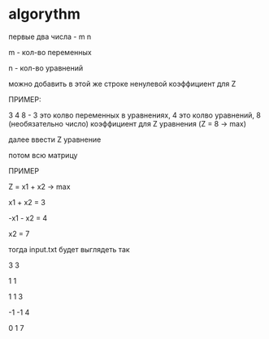 # algorythm
<p>первые два числа - m n </p>
<p>m - кол-во переменных </p>
<p>n - кол-во уравнений </p>

<p>можно добавить в этой же строке ненулевой коэффициент для Z</p>
<p>ПРИМЕР: </p>
<p>3 4 8 - 3 это колво переменных в уравнениях, 4 это колво уравнений, 8 (необязательно число) коэффициент для Z уравнения (Z = 8 -> max)</p>

<p>далее ввести Z уравнение </p>
<p> потом всю матрицу </p>

ПРИМЕР
<p>Z = x1 + x2 -> max </p>
<p>x1 + x2 = 3</p>
<p>-x1 - x2 = 4</p>
<p>x2 = 7</p>

тогда input.txt будет выглядеть так
<p>3 3 </p>
<p>1 1 </p>
<p>1 1 3 </p>
<p>-1 -1 4 </p>
<p>0 1 7 </p>

